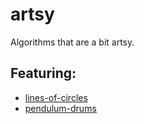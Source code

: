 # artsy
Algorithms that are a bit artsy.

## Featuring:
* [lines-of-circles](https://evoluchico.github.io/artsy/lines-of-circles/)
* [pendulum-drums](https://evoluchico.github.io/artsy/pendulum-drums/)
